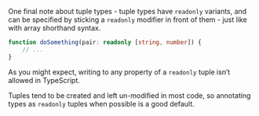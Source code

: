 One final note about tuple types - tuple types have `readonly` variants, and can be specified by sticking a `readonly` modifier in front of them - just like with array shorthand syntax.

```ts
function doSomething(pair: readonly [string, number]) {
	// ...
}
```

As you might expect, writing to any property of a `readonly` tuple isn’t allowed in TypeScript.

Tuples tend to be created and left un-modified in most code, so annotating types as `readonly` tuples when possible is a good default.